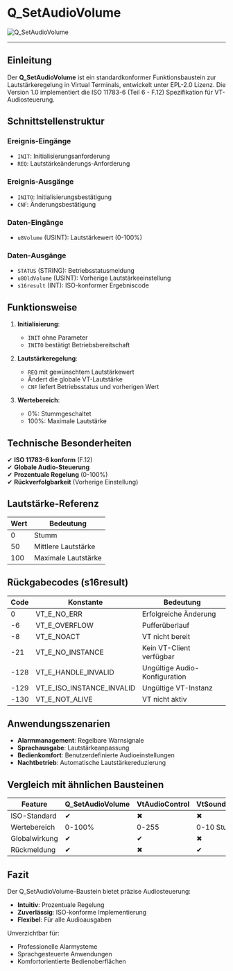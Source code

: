 # Q_SetAudioVolume

![Q_SetAudioVolume](https://user-images.githubusercontent.com/116869307/214153008-918f1900-9a0a-4ee0-8fdb-ef02818a91cd.png)

* * * * * * * * * *

## Einleitung  
Der **Q_SetAudioVolume** ist ein standardkonformer Funktionsbaustein zur Lautstärkeregelung in Virtual Terminals, entwickelt unter EPL-2.0 Lizenz. Die Version 1.0 implementiert die ISO 11783-6 (Teil 6 - F.12) Spezifikation für VT-Audiosteuerung.

## Schnittstellenstruktur  

### **Ereignis-Eingänge**  
- `INIT`: Initialisierungsanforderung  
- `REQ`: Lautstärkeänderungs-Anforderung  

### **Ereignis-Ausgänge**  
- `INITO`: Initialisierungsbestätigung  
- `CNF`: Änderungsbestätigung  

### **Daten-Eingänge**  
- `u8Volume` (USINT): Lautstärkewert (0-100%)  

### **Daten-Ausgänge**  
- `STATUS` (STRING): Betriebsstatusmeldung  
- `u8OldVolume` (USINT): Vorherige Lautstärkeeinstellung  
- `s16result` (INT): ISO-konformer Ergebniscode  

## Funktionsweise  

1. **Initialisierung**:  
   - `INIT` ohne Parameter  
   - `INITO` bestätigt Betriebsbereitschaft  

2. **Lautstärkeregelung**:  
   - `REQ` mit gewünschtem Lautstärkewert  
   - Ändert die globale VT-Lautstärke  
   - `CNF` liefert Betriebsstatus und vorherigen Wert  

3. **Wertebereich**:  
   - 0%: Stummgeschaltet  
   - 100%: Maximale Lautstärke  

## Technische Besonderheiten  

✔ **ISO 11783-6 konform** (F.12)  
✔ **Globale Audio-Steuerung**  
✔ **Prozentuale Regelung** (0-100%)  
✔ **Rückverfolgbarkeit** (Vorherige Einstellung)  

## Lautstärke-Referenz  

| Wert | Bedeutung              |  
|------|------------------------|  
| 0    | Stumm                  |  
| 50   | Mittlere Lautstärke    |  
| 100  | Maximale Lautstärke    |  

## Rückgabecodes (s16result)  

| Code | Konstante               | Bedeutung                          |  
|------|-------------------------|------------------------------------|  
| 0    | VT_E_NO_ERR             | Erfolgreiche Änderung             |  
| -6   | VT_E_OVERFLOW           | Pufferüberlauf                   |  
| -8   | VT_E_NOACT              | VT nicht bereit                   |  
| -21  | VT_E_NO_INSTANCE        | Kein VT-Client verfügbar          |  
| -128 | VT_E_HANDLE_INVALID     | Ungültige Audio-Konfiguration     |  
| -129 | VT_E_ISO_INSTANCE_INVALID | Ungültige VT-Instanz             |  
| -130 | VT_E_NOT_ALIVE          | VT nicht aktiv                    |  

## Anwendungsszenarien  

- **Alarmmanagement**: Regelbare Warnsignale  
- **Sprachausgabe**: Lautstärkeanpassung  
- **Bedienkomfort**: Benutzerdefinierte Audioeinstellungen  
- **Nachtbetrieb**: Automatische Lautstärkereduzierung  

## Vergleich mit ähnlichen Bausteinen  

| Feature        | Q_SetAudioVolume | VtAudioControl | VtSoundManager |  
|---------------|------------------|----------------|----------------|  
| ISO-Standard  | ✔                | ✖              | ✖              |  
| Wertebereich  | 0-100%           | 0-255          | 0-10 Stufen    |  
| Globalwirkung | ✔                | ✔              | ✖              |  
| Rückmeldung   | ✔                | ✖              | ✔              |  

## Fazit  

Der Q_SetAudioVolume-Baustein bietet präzise Audiosteuerung:  

- **Intuitiv**: Prozentuale Regelung  
- **Zuverlässig**: ISO-konforme Implementierung  
- **Flexibel**: Für alle Audioausgaben  

Unverzichtbar für:  
- Professionelle Alarmysteme  
- Sprachgesteuerte Anwendungen  
- Komfortorientierte Bedienoberflächen
